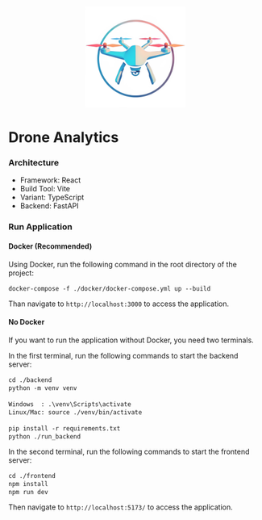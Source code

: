 <div align="center">
    <a href="https://github.com/mosait/Drone_Data_Analyzer" />
        <img alt="Drone" height="200px" src="./frontend/public/drone.png">
    </a>
</div>

# Drone Analytics

### Architecture

- Framework: React
- Build Tool: Vite
- Variant: TypeScript
- Backend: FastAPI

### Run Application

#### Docker (Recommended)

Using Docker, run the following command in the root directory of the project:

```
docker-compose -f ./docker/docker-compose.yml up --build
```

Than navigate to `http://localhost:3000` to access the application.

#### No Docker

If you want to run the application without Docker, you need two terminals.

In the first terminal, run the following commands to start the backend server:

```
cd ./backend
python -m venv venv

Windows  : .\venv\Scripts\activate
Linux/Mac: source ./venv/bin/activate

pip install -r requirements.txt
python ./run_backend
```

In the second terminal, run the following commands to start the frontend server:

```
cd ./frontend
npm install
npm run dev
```

Then navigate to `http://localhost:5173/` to access the application.
